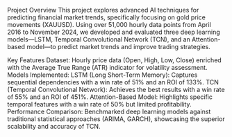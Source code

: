 Project Overview
This project explores advanced AI techniques for predicting financial market trends, specifically focusing on gold price movements (XAUUSD). Using over 51,000 hourly data points from April 2016 to November 2024, we developed and evaluated three deep learning models—LSTM, Temporal Convolutional Network (TCN), and an Attention-based model—to predict market trends and improve trading strategies.

Key Features
Dataset: Hourly price data (Open, High, Low, Close) enriched with the Average True Range (ATR) indicator for volatility assessment.
Models Implemented:
LSTM (Long Short-Term Memory): Captures sequential dependencies with a win rate of 51% and an ROI of 133%.
TCN (Temporal Convolutional Network): Achieves the best results with a win rate of 55% and an ROI of 451%.
Attention-Based Model: Highlights specific temporal features with a win rate of 50% but limited profitability.
Performance Comparison: Benchmarked deep learning models against traditional statistical approaches (ARIMA, GARCH), showcasing the superior scalability and accuracy of TCN.
